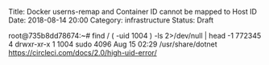 Title: Docker userns-remap and Container ID cannot be mapped to Host ID
Date: 2018-08-14 20:00
Category: infrastructure
Status: Draft


root@735b8dd78674:~#  find / \( -uid 1004 \)  -ls 2>/dev/null | head -1
   772345      4 drwxr-xr-x   1 1004     sudo         4096 Aug 15 02:29 /usr/share/dotnet
https://circleci.com/docs/2.0/high-uid-error/
